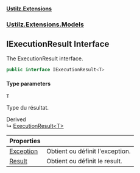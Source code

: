 #### [Ustilz.Extensions](index.md 'index')
### [Ustilz.Extensions.Models](Ustilz.Extensions.Models.md 'Ustilz.Extensions.Models')

## IExecutionResult<T> Interface

The ExecutionResult interface.

```csharp
public interface IExecutionResult<T>
```
#### Type parameters

<a name='Ustilz.Extensions.Models.IExecutionResult_T_.T'></a>

`T`

Type du résultat.

Derived  
&#8627; [ExecutionResult&lt;T&gt;](Ustilz.Extensions.Models.ExecutionResult_T_.md 'Ustilz.Extensions.Models.ExecutionResult<T>')

| Properties | |
| :--- | :--- |
| [Exception](Ustilz.Extensions.Models.IExecutionResult_T_.Exception.md 'Ustilz.Extensions.Models.IExecutionResult<T>.Exception') | Obtient ou définit l'exception. |
| [Result](Ustilz.Extensions.Models.IExecutionResult_T_.Result.md 'Ustilz.Extensions.Models.IExecutionResult<T>.Result') | Obtient ou définit le result. |
